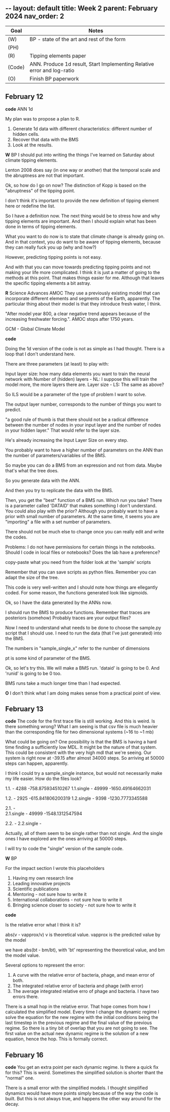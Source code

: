 --
layout: default
title: Week 2
parent: February 2024
nav_order: 2
---


| Goal | Notes |
| ----------- | ----------- |
|(W)|BP - state of the art and rest of the form|
|(PH)| |
|(R)|Tipping elements paper |
|(Code)|ANN. Produce 1d result, Start Implementing Relative error and log-ratio |
|(O)|Finish BP paperwork |


## February 12

**code** ANN 1d

My plan was to propose a plan to R.
1. Generate 1d data with different characteristics: different number of hidden cells.
2. Recover that data with the BMS
3. Look at the results.


**W** BP
I should put into writing the things I've learned on Saturday about climate tipping elements.

Lenton 2008 does say (in one way or another) that the temporal scale and the abruptness are not that important.

Ok, so how do I go on now? The distinction of Kopp is based on the "abruptness" of the tipping point.

I don't think it's important to provide the new definition of tipping element here or redefine the list.

So I have a definition now. The next thing would be to stress how and why tipping elements are important. And then I should explain what has been done in terms of tipping elements.

What you want to do now is to state that climate change is already going on. And in that context, you do want to be aware of tipping elements, because they can really fuck you up (why and how?)

However, predicting tipping points is not easy.

And with that you can move towards predicting tipping points and not making your life more complicated. I think it is just a matter of going to the methods at this point. That makes things easier for me. Although that leaves the specific tipping elements a bit astray.


**R** Science Advances AMOC
They use a previously existing model that can incorporate different elements and segments of the Earth, apparently. The particular thing about their model is that they introduce fresh water, I think. 

"After model year 800, a clear negative trend appears because of the increasing freshwater forcing.". AMOC stops after 1750 years.

GCM - Global Climate Model

**code**

Doing the 1d version of the code is not as simple as I had thought. There is a loop that I don't understand here.

There are three parameters (at least) to play with:

Input layer size: how many data elements you want to train the neural network with
Number of (hidden) layers - NL: I suppose this will train the model more, the more layers there are.
Layer size - LS: The same as above?


So ILS would be a parameter of the type of problem I want to solve.

The output layer number, corresponds to the number of things you want to predict.

"a good rule of thumb is that there should not be a radical difference between the number of nodes in your input layer and the number of nodes in your hidden layer." That would refer to the layer size.

He's already increasing the Input Layer Size on every step.

You probably want to have a higher number of parameters on the ANN than the number of parameters/variables of the BMS.

So maybe you can do a BMS from an expression and not from data. Maybe that's what the tree does.

So you generate data with the ANN.

And then you try to replicate the data with the BMS.

Then, you get the "best" function of a BMS run. Which run you take?
There is a parameter called 'DATAID' that makes something I don't understand.
You could also play with the prior? Although you probably want to have a prior with small number of parameters. At the same time, it seems you are "importing" a file with a set number of parameters.

There should not be much else to change once you can really edit and write the codes.

Problems:
 I do not have permissions for certain things in the notebooks.
 Should I code in local files or notebooks? Does the lab have a preference?
 

copy-paste what you need from the folder
look at the 'sample' scripts

Remember that you can save scripts as python files. Remember you can adapt the size of the tree.

This code is very well-written and I should note how things are ellegantly coded.
For some reason, the functions generated look like sigmoids.

Ok, so I have the data generated by the ANNs now.

I should run the BMS to produce functions.
Remember that traces are posteriors (somehow)
Probably traces are your output files?

Now I need to understand what needs to be done to choose the sample.py script that I should use.
I need to run the data (that I've just generated) into the BMS.

The numbers in "sample_single_x" refer to the number of dimensions

pt is some kind of parameter of the BMS.

Ok, so let's try this. We will make a BMS run. 'dataid' is going to be 0. And 'runid' is going to be 0 too.

BMS runs take a much longer time than I had expected.


**O** I don't think what I am doing makes sense from a practical point of view.


## February 13

**code**
The code for the first trace file is still working. And this is weird. Is there something wrong?
What I am seeing is that csv file is much heavier than the corresponding file for two dimensional systems (~16 to ~1 mb)

What could be going on?
One possibility is that the BMS is having a hard time finding a sufficiently low MDL. It might be the nature of that system. This could be consistent with the very high mdl that we're seeing.
Our system is right now at -39.15 after almost 34000 steps.
So arriving at 50000 steps can happen, apparently.

I think I could try a sample_single instance, but would not necessarily make my life easier. How do the files look?


1.1. -        4288  -758.875934510267
1.1.single -  49999 -1650.49164662031

1.2. -        2925   -615.841806200319
1.2.single -  9398   -1230.7773345588

2.1. -       
2.1.single - 49999   -1548.1312547594

2.2. -
2.2.single -

Actually, all of them seem to be single rather than not single. And the single ones I have explored are the ones arriving at 50000 steps.

I will try to code the "single" version of the sample code.

**W** BP

For the impact section I wrote this placeholders
1. Having my own research line
2. Leading innovative projects
3. Scientific publications
4. Mentoring - not sure how to write it
5. International collaborations - not sure how to write it
6. Bringing science closer to society - not sure how to write it

**code**

Is the relative error what I think it is?

abs(v - vapprox/v) v is theoretical value. vapprox is the predicted value by the model

we have abs(bt - bm/bt), with 'bt' representing the theoretical value, and bm the model value.

Several options to represent the error:
1. A curve with the relative error of bacteria, phage, and mean error of both.
2. The integrated relative error of bacteria and phage (with error)
3. The average integrated relative erro of phage and bacteria. I have two errors there.

There is a small hop in the relative error. That hope comes from how I calculated the simplified model.
Every time I change the dynamic regime I solve the equation for the new regime with the initial conditions being the last timestep in the previous regime and the final value of the previous regime. So there is a tiny bit of overlap that you are not going to see.
The first value on the actual new dynamic regime is the solution of a new equation, hence the hop.
This is formally correct.

## February 16

**code** You get an extra point per each dynamic regime. Is there a quick fix for this?
This is weird. Sometimes the simplified solution is shorter thant the "normal" one.

There is a small error with the simplified models. I thought simplified dynamics would have more points simply because of the way the code is built. But this is not always true, and happens the other way around for the decay.